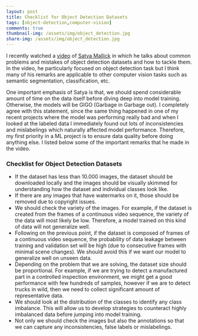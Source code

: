 ```yaml
---
layout: post
title: Checklist for Object Detection Datasets
tags: [object-detection,computer-vision]
comments: true
thumbnail-img: /assets/img/object_detection.jpg
share-img: /assets/img/object_detection.jpg
---
```


I recently watched a [video](https://youtu.be/40GqhTrMcNA) of [Satya Mallick](https://www.linkedin.com/in/satyamallick/) in which he talks about common problems and mistakes of object detection datasets and how to tackle them. In the video, he particularly focused on object detection task but I think many of his remarks are applicable to other computer vision tasks such as semantic segmentation, classification, etc. 

One important emphasis of Satya is that, we should spend considerable amount of time on the data itself before diving deep into model training. Otherwise, the models will be GIGO (Garbage in Garbage out). I completely agree with this statement, since the same thing happened in one of my recent projects where the model was performing really bad and when I looked at the labeled data I immediately found out lots of inconsistencies and mislabelings which naturally affected model performance. Therefore, my first priority in a ML project is to ensure data quality before doing anything else. I listed below some of the important remarks that he made in the video.

### Checklist for Object Detection Datasets
* If the dataset has less than 10.000 images, the dataset should be downloaded locally and the images should be visually skimmed for understanding how the dataset and individual classes look like.
* If there are any images that have watermarks on it, those should be removed due to copyright issues.
* We should check the variety of the images. For example, if the dataset is created from the frames of a continuous video sequence, the variety of the data will most likely be low. Therefore, a model trained on this kind of data will not generalize well. 
* Following on the previous point, if the dataset is composed of frames of a continuous video sequence, the probability of data leakage between training and validation set will be high (due to consecutive frames with minimal scene changes). We should avoid this if we want our model to generalize well on unseen data. 
* Depending on the problem that we are solving, the dataset size should be proportional. For example, if we are trying to detect a manufactured part in a controlled inspection environment, we might get a good performance with few hundreds of samples, however if we are to detect trucks in wild, then we need to collect significant amount of representative data.
* We should look at the distribution of the classes to identify any class imbalance. This will allow us to develop strategies to counteract highly imbalanced data before jumping into model training.
* Not only we should check the images but also the annotations so that we can capture any inconsistencies, false labels or mislabelings. 
    
